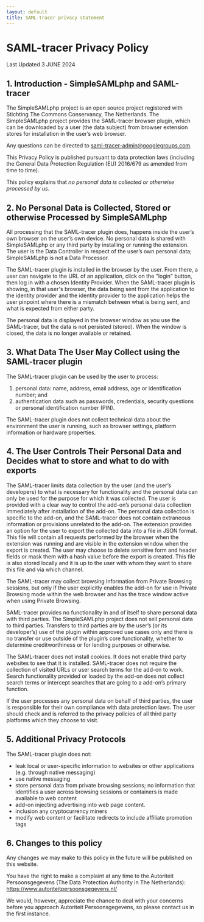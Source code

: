 ```yaml
---
layout: default
title: SAML-tracer privacy statement
---
```


# SAML-tracer Privacy Policy

Last Updated 3 JUNE 2024

## 1. Introduction - SimpleSAMLphp and SAML-tracer

The SimpleSAMLphp project is an open source project registered with Stichting The Commons Conservancy, The Netherlands. The SimpleSAMLphp project provides the SAML-tracer browser plugin, which can be downloaded by a user (the data subject) from browser extension stores for installation in the user’s web browser.

Any questions can be directed to saml-tracer-admin@googlegroups.com.

This Privacy Policy is published pursuant to data protection laws (including the General Data Protection Regulation (EU) 2016/679 as amended from time to time).

This policy explains that *no personal data is collected or otherwise processed by us*.

## 2. No Personal Data is Collected, Stored or otherwise Processed by SimpleSAMLphp

All processing that the SAML-tracer plugin does, happens inside the user’s own browser on the user’s own device. No personal data is shared with SimpleSAMLphp or any third party by installing or running the extension. The user is the Data Controller in respect of the user’s own personal data; SimpleSAMLphp is not a Data Processor.

The SAML-tracer plugin is installed in the browser by the user. From there, a user can navigate to the URL of an application, click on the "login" button, then log in with a chosen Identity Provider. When the SAML-tracer plugin is showing, in that user's browser, the data being sent from the application to the identity provider and the identity provider to the application helps the user pinpoint where there is a mismatch between what is being sent, and what is expected from either party. 

The personal data is displayed in the browser window as you use the SAML-tracer, but the data is not persisted (stored). When the window is closed, the data is no longer available or retained.

## 3. What Data The User May Collect using the SAML-tracer plugin

The SAML-tracer plugin can be used by the user to process:

1. personal data: name, address, email address, age or identification number; and
1. authentication data such as passwords, credentials, security questions or personal identification number (PIN). 

The SAML-tracer plugin does not collect technical data about the environment the user is running, such as browser settings, platform information or hardware properties. 

## 4. The User Controls Their Personal Data and Decides what to store and what to do with exports

The SAML-tracer limits data collection by the user (and the user’s developers) to what is necessary for functionality and the personal data can only be used for the purpose for which it was collected. The user is provided with a clear way to control the add-on’s personal data collection immediately after installation of the add-on. The personal data collection is specific to the add-on, and the SAML-tracer does not contain extraneous information or provisions unrelated to the add-on. The extension provides an option for the user to export the collected data into a file in JSON format. This file will contain all requests performed by the browser when the extension was running and are visible in the extension window when the export is created. The user may choose to delete sensitive form and header fields or mask them with a hash value before the export is created. This file is also stored locally and it is up to the user with whom they want to share this file and via which channel. 

The SAML-tracer may collect browsing information from Private Browsing sessions, but only if the user explicitly enables the add-on for use in Private Browsing mode within the web browser and has the trace window active when using Private Browsing.

SAML-tracer provides no functionality in and of itself to share personal data with third parties. The SimpleSAMLphp project does not sell personal data to third parties. Transfers to third parties are by the user’s (or its developer’s) use of the plugin within approved use cases only and there is no transfer or use outside of the plugin’s core functionality, whether to determine creditworthiness or for lending purposes or otherwise. 

The SAML-tracer does not install cookies. It does not enable third party websites to see that it is installed. SAML-tracer does not require the collection of visited URLs or user search terms for the add-on to work. Search functionality provided or loaded by the add-on does not collect search terms or intercept searches that are going to a   add-on’s primary function.

If the user processes any personal data on behalf of third parties, the user is responsible for their own compliance with data protection laws. The user should check and is referred to the privacy policies of all third party platforms which they choose to visit.

## 5. Additional Privacy Protocols

The SAML-tracer plugin does not:
-	leak local or user-specific information to websites or other applications (e.g. through native messaging)
-	use native messaging 
-	store personal data from private browsing sessions; no information that identifies a user across browsing sessions or containers is made available to web content
-	add-on injecting advertising into web page content.
-	inclusion any cryptocurrency miners 
-	modify web content or facilitate redirects to include affiliate promotion tags 

## 6. Changes to this policy

Any changes we may make to this policy in the future will be published on this website.

You have the right to make a complaint at any time to the Autoriteit Persoonsgegevens (The Data Protection Authority in The Netherlands): 
https://www.autoriteitpersoonsgegevens.nl/

We would, however, appreciate the chance to deal with your concerns before you approach Autoriteit Persoonsgegevens, so please contact us in the first instance.

